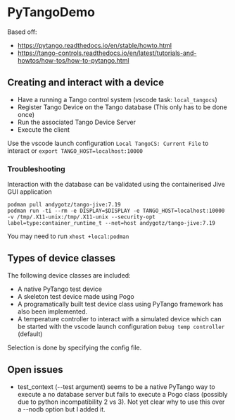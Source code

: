 # PyTangoDemo
Based off:
- https://pytango.readthedocs.io/en/stable/howto.html
- https://tango-controls.readthedocs.io/en/latest/tutorials-and-howtos/how-tos/how-to-pytango.html

## Creating and interact with a device
- Have a running a Tango control system (vscode task: `local_tangocs`)
- Register Tango Device on the Tango database (This only has to be done once)
- Run the associated Tango Device Server
- Execute the client

Use the vscode launch configuration `Local TangoCS: Current File` to interact or `export TANGO_HOST=localhost:10000`

### Troubleshooting
Interaction with the database can be validated using the containerised Jive GUI application 
```
podman pull andygotz/tango-jive:7.19
podman run -ti --rm -e DISPLAY=$DISPLAY -e TANGO_HOST=localhost:10000 -v /tmp/.X11-unix:/tmp/.X11-unix --security-opt label=type:container_runtime_t --net=host andygotz/tango-jive:7.19
```
You may need to run `xhost +local:podman`

## Types of device classes
The following device classes are included:
- A native PyTango test device
- A skeleton test device made using Pogo
- A programatically built test device class using PyTango framework has also been implemented.
- A temperature controller to interact with a simulated device which can be started with the vscode launch configuration `Debug temp controller` (default)

Selection is done by specifying the config file.

## Open issues
- test_context (--test argument) seems to be a native PyTango way to execute a no database server but fails to execute a Pogo class (possibly due to python incompatibility 2 vs 3). Not yet clear why to use this over a --nodb option but I added it.
